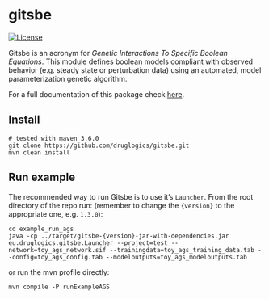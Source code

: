 # gitsbe

<!-- badges: start -->
[![License](https://img.shields.io/github/license/druglogics/gitsbe)](https://github.com/druglogics/gitsbe/blob/master/LICENSE)
<!-- badges: end -->

Gitsbe is an acronym for *Genetic Interactions To Specific Boolean Equations*. 
This module defines boolean models compliant with observed behavior (e.g. steady state or perturbation data) using an automated, model parameterization genetic algorithm.

For a full documentation of this package check [here](https://druglogics.github.io/druglogics-doc/gitsbe.html).

## Install

```
# tested with maven 3.6.0
git clone https://github.com/druglogics/gitsbe.git
mvn clean install
```

## Run example

The recommended way to run Gitsbe is to use it’s `Launcher`. 
From the root directory of the repo run: (remember to change the `{version}` to the 
appropriate one, e.g. `1.3.0`):

```
cd example_run_ags
java -cp ../target/gitsbe-{version}-jar-with-dependencies.jar eu.druglogics.gitsbe.Launcher --project=test --network=toy_ags_network.sif --trainingdata=toy_ags_training_data.tab --config=toy_ags_config.tab --modeloutputs=toy_ags_modeloutputs.tab
```

or run the mvn profile directly:
```
mvn compile -P runExampleAGS
```
